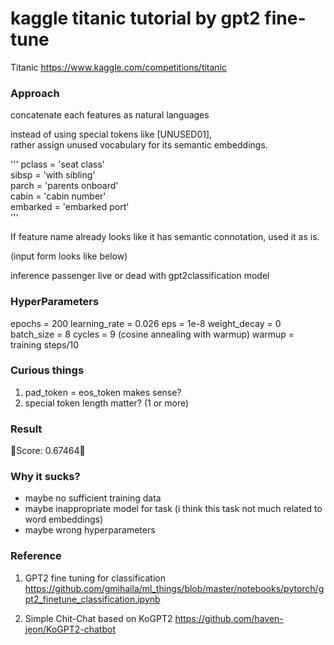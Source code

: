 kaggle titanic tutorial by gpt2 fine-tune
=====================================
Titanic
https://www.kaggle.com/competitions/titanic

### Approach

concatenate each features as natural languages   

instead of using special tokens like [UNUSED01],   
rather assign unused vocabulary for its semantic embeddings.   

'''
  pclass = 'seat class'    
  sibsp = 'with sibling'   
  parch = 'parents onboard'   
  cabin = 'cabin number'   
  embarked = 'embarked port'   
'''

If feature name already looks like it has semantic connotation, used it as is.   


(input form looks like below)

inference passenger live or dead with gpt2classification model
























### HyperParameters

epochs = 200
learning_rate = 0.026
eps = 1e-8
weight_decay = 0
batch_size = 8
cycles = 9 (cosine annealing with warmup)
warmup = training steps/10

### Curious things


1. pad_token  = eos_token makes sense?
2. special token length matter?  (1 or more)


### Result




🤮Score: 0.67464🤮



### Why it sucks?
- maybe no sufficient training data
- maybe inappropriate model for task (i think this task not much related to word embeddings)
- maybe wrong hyperparameters

### Reference

1. GPT2 fine tuning for classification
https://github.com/gmihaila/ml_things/blob/master/notebooks/pytorch/gpt2_finetune_classification.ipynb

2. Simple Chit-Chat based on KoGPT2
https://github.com/haven-jeon/KoGPT2-chatbot

